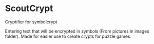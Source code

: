 ScoutCrypt
==========

Cryptifier for symbolcrypt

Entering text that will be encrypted in symbols (From pictures in images folder).
Made for easier use to create crypts for puzzle games.
